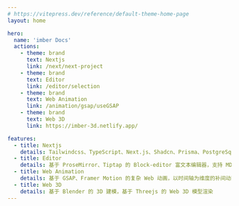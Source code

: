 ```yaml
---
# https://vitepress.dev/reference/default-theme-home-page
layout: home

hero:
  name: 'imber Docs'
  actions:
    - theme: brand
      text: Nextjs
      link: /next/next-project
    - theme: brand
      text: Editor
      link: /editor/selection
    - theme: brand
      text: Web Animation
      link: /animation/gsap/useGSAP
    - theme: brand
      text: Web 3D
      link: https://imber-3d.netlify.app/

features:
  - title: Nextjs
    details: Tailwindcss、TypeScript、Next.js、Shadcn、Prisma、PostgreSql、Supabase、NextAuth、Docker、Github Action、Strapi 等海外技术栈
  - title: Editor
    details: 基于 ProseMirror、Tiptap 的 Block-editor 富文本编辑器，支持 MD、AI、协同
  - title: Web Animation
    details: 基于 GSAP、Framer Motion 的复杂 Web 动画，以时间轴为维度的补间动画，滚动视差动画
  - title: Web 3D
    details: 基于 Blender 的 3D 建模，基于 Threejs 的 Web 3D 模型渲染
---
```

